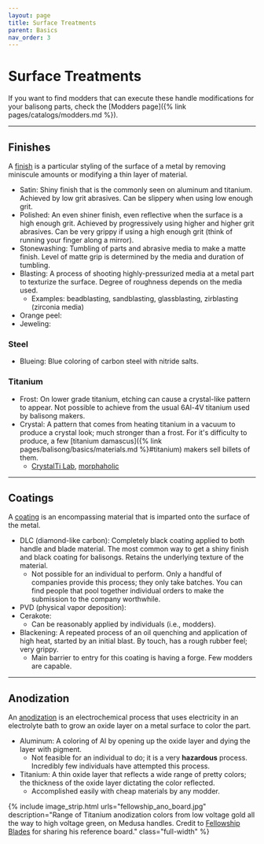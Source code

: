 ```yaml
---
layout: page
title: Surface Treatments
parent: Basics
nav_order: 3
---
```


# Surface Treatments

If you want to find modders that can execute these handle modifications for your balisong parts, check the [Modders page]({% link pages/catalogs/modders.md %}).

---

## Finishes
A <ins>finish</ins> is a particular styling of the surface of a metal by removing miniscule amounts or modifying a thin layer of material.

- Satin: Shiny finish that is the commonly seen on aluminum and titanium. Achieved by low grit abrasives. Can be slippery when using low enough grit.
- Polished: An even shiner finish, even reflective when the surface is a high enough grit. Achieved by progressively using higher and higher grit abrasives. Can be very grippy if using a high enough grit (think of running your finger along a mirror).
- Stonewashing: Tumbling of parts and abrasive media to make a matte finish. Level of matte grip is determined by the media and duration of tumbling.
- Blasting: A process of shooting highly-pressurized media at a metal part to texturize the surface. Degree of roughness depends on the media used. 
    - Examples: beadblasting, sandblasting, glassblasting, zirblasting (zirconia media)
- Orange peel: 
- Jeweling: 

### Steel
- Blueing: Blue coloring of carbon steel with nitride salts.

### Titanium
- Frost: On lower grade titanium, etching can cause a crystal-like pattern to appear. Not possible to achieve from the usual 6Al-4V titanium used by balisong makers.
- Crystal: A pattern that comes from heating titanium in a vacuum to produce a crystal look; much stronger than a frost. For it's difficulty to produce, a few [titanium damascus]({% link pages/balisong/basics/materials.md %}#titanium) makers sell billets of them.
    - [CrystalTi Lab](https://www.instagram.com/tikron.by_michael/), [morphaholic](https://www.instagram.com/morphaholic/)

---

## Coatings
A <ins>coating</ins> is an encompassing material that is imparted onto the surface of the metal.

- DLC (diamond-like carbon): Completely black coating applied to both handle and blade material. The most common way to get a shiny finish and black coating for balisongs. Retains the underlying texture of the material.
    - Not possible for an individual to perform. Only a handful of companies provide this process; they only take batches. You can find people that pool together individual orders to make the submission to the company worthwhile.
- PVD (physical vapor deposition):
- Cerakote:
    - Can be reasonably applied by individuals (i.e., modders).
- Blackening: A repeated process of an oil quenching and application of high heat, started by an initial blast. By touch, has a rough rubber feel; very grippy.
    - Main barrier to entry for this coating is having a forge. Few modders are capable.

---

## Anodization
An <ins>anodization</ins> is an electrochemical process that uses electricity in an electrolyte bath to grow an oxide layer on a metal surface to color the part.

- Aluminum: A coloring of Al by opening up the oxide layer and dying the layer with pigment.
    - Not feasible for an individual to do; it is a very **hazardous** process. Incredibly few individuals have attempted this process. 
- Titanium: A thin oxide layer that reflects a wide range of pretty colors; the thickness of the oxide layer dictating the color reflected.
    - Accomplished easily with cheap materials by any modder.

{% include image_strip.html urls="fellowship_ano_board.jpg" description="Range of Titanium anodization colors from low voltage gold all the way to high voltage green, on Medusa handles. Credit to [Fellowship Blades](https://www.instagram.com/p/CWWUta-vNl8/) for sharing his reference board." class="full-width" %}